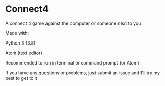 # Connect4
A connect 4 game against the computer or someone next to you. 

Made with:

Python 3 (3.8)

Atom (text editor)


Recommended to run in terminal or command prompt (or Atom)


If you have any questions or problems, just submit an issue and I'll
try my best to get to it 

